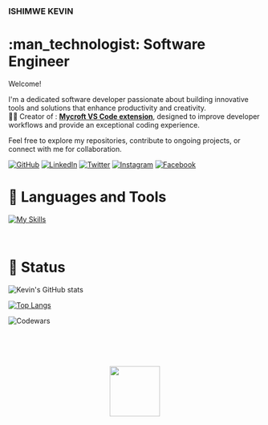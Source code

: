 ###  ISHIMWE KEVIN 
<h1> :man_technologist: Software Engineer</h1>



<p>Welcome!  

I'm a dedicated software developer passionate about building innovative tools and solutions that enhance productivity and creativity.<br/>
🧑‍💻 Creator of : [**Mycroft VS Code extension**](https://marketplace.visualstudio.com/items?itemName=Mycroft.mycroft&ssr=false#overview), designed to improve developer workflows and provide an exceptional coding experience.  

Feel free to explore my repositories, contribute to ongoing projects, or connect with me for collaboration.
</br>

[![GitHub](https://img.shields.io/badge/GitHub-181717?style=for-the-badge&logo=github)](https://github.com/IshKevin)
[![LinkedIn](https://img.shields.io/badge/LinkedIn-0A66C2?style=for-the-badge&logo=linkedin)](https://www.linkedin.com/in/ishimwe-kevin-81795421b/)
[![Twitter](https://img.shields.io/badge/Twitter-1DA1F2?style=for-the-badge&logo=twitter)](https://twitter.com/IshKevin)
[![Instagram](https://img.shields.io/badge/Instagram-E4405F?style=for-the-badge&logo=instagram)](https://www.instagram.com//ishi_kevin/)
[![Facebook](https://img.shields.io/badge/Facebook-1877F2?style=for-the-badge&logo=facebook)](https://www.facebook.com/kevin.ishimwe.142)

</p>



###  <h1> 🧰 Languages and Tools </h1>

[![My Skills](https://skillicons.dev/icons?i=c,cpp,dart,java,js,ts,py,php,html,css,sass,tailwind,flutter,react,redux,vite,nodejs,vscode,androidstudio,eclipse,powershell,git,github,githubactions,figma,stackoverflow,webflow,vercel,netlify,firebase&theme=dark)](https://skillicons.dev)


<br/>



### <h1> :abacus: Status </h1>
<p align="center">

![Kevin's GitHub stats](https://github-readme-stats.vercel.app/api?username=IshKevin&show_icons=true&count_private=true&hide_border=true&bg_color=0D1117)

[![Top Langs](https://github-readme-stats.vercel.app/api/top-langs/?username=IshKevin&layout=compact&show_icons=true&hide_border=true&bg_color=0D1117)](https://github.com/IshKevin/github-readme-stats)

![Codewars](https://github.r2v.ch/codewars?user=IshKevin&stroke=%0D1117&theme=nightowl)

</p>

 <br/>
<div align="center">
	<br>
	<br>
	<br>
	<img src="https://raw.githubusercontent.com/knowbee/hosting/master/assets/intore.gif" width="auto" height="100">
	<br>
	<br>
	<br>
</div>

          
          
          
          
          
          
          










<!-- - 🔭 I’m currently working on Flutter Projects
- 🌱 I’m currently learning software engineering
- 👯 I’m looking to collaborate on any project 

- 💬 Ask me about any thing
<!-- - 📫 How to reach me: ...
- 😄 Pronouns: ...
- ⚡ Fun fact: ... -->
